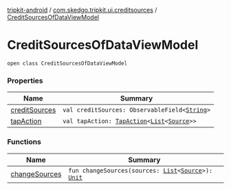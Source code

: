 [tripkit-android](../../index.md) / [com.skedgo.tripkit.ui.creditsources](../index.md) / [CreditSourcesOfDataViewModel](./index.md)

# CreditSourcesOfDataViewModel

`open class CreditSourcesOfDataViewModel`

### Properties

| Name | Summary |
|---|---|
| [creditSources](credit-sources.md) | `val creditSources: ObservableField<`[`String`](https://kotlinlang.org/api/latest/jvm/stdlib/kotlin/-string/index.html)`>` |
| [tapAction](tap-action.md) | `val tapAction: `[`TapAction`](../../com.skedgo.tripkit.ui.utils/-tap-action/index.md)`<`[`List`](https://kotlinlang.org/api/latest/jvm/stdlib/kotlin.collections/-list/index.html)`<`[`Source`](../../skedgo.tripkit.routing/-source/index.md)`>>` |

### Functions

| Name | Summary |
|---|---|
| [changeSources](change-sources.md) | `fun changeSources(sources: `[`List`](https://kotlinlang.org/api/latest/jvm/stdlib/kotlin.collections/-list/index.html)`<`[`Source`](../../skedgo.tripkit.routing/-source/index.md)`>): `[`Unit`](https://kotlinlang.org/api/latest/jvm/stdlib/kotlin/-unit/index.html) |
